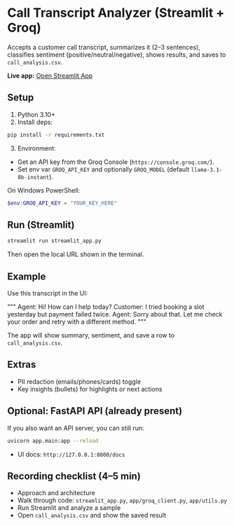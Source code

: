 # Call Transcript Analyzer (Streamlit + Groq)

Accepts a customer call transcript, summarizes it (2–3 sentences), classifies sentiment (positive/neutral/negative), shows results, and saves to `call_analysis.csv`.

**Live app:** [Open Streamlit App](https://transcript-analyzer-4wpivnqfj4dbh7hye4sn6h.streamlit.app/)

## Setup

1) Python 3.10+
2) Install deps:

```bash
pip install -r requirements.txt
```

3) Environment:
- Get an API key from the Groq Console (`https://console.groq.com/`).
- Set env var `GROQ_API_KEY` and optionally `GROQ_MODEL` (default `llama-3.1-8b-instant`).

On Windows PowerShell:
```powershell
$env:GROQ_API_KEY = "YOUR_KEY_HERE"
```

## Run (Streamlit)

```bash
streamlit run streamlit_app.py
```

Then open the local URL shown in the terminal.

## Example
Use this transcript in the UI:

"""
Agent: Hi! How can I help today?
Customer: I tried booking a slot yesterday but payment failed twice.
Agent: Sorry about that. Let me check your order and retry with a different method.
"""

The app will show summary, sentiment, and save a row to `call_analysis.csv`.

## Extras
- PII redaction (emails/phones/cards) toggle
- Key insights (bullets) for highlights or next actions

## Optional: FastAPI API (already present)
If you also want an API server, you can still run:

```bash
uvicorn app.main:app --reload
```

- UI docs: `http://127.0.0.1:8000/docs`

## Recording checklist (4–5 min)
- Approach and architecture
- Walk through code: `streamlit_app.py`, `app/groq_client.py`, `app/utils.py`
- Run Streamlit and analyze a sample
- Open `call_analysis.csv` and show the saved result
